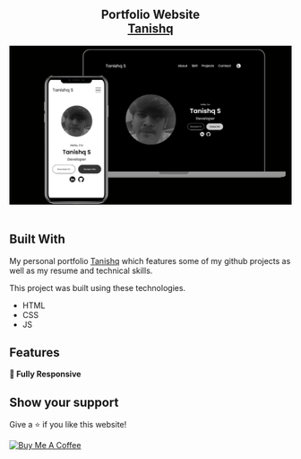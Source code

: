 <h2 align="center">
  Portfolio Website<br/>
  <a href="https://tanishqs.netlify.app/" target="_blank">Tanishq</a>
</h2>
<div align="center">
  <img alt="Demo" src="Images/gitportfolio.png" />
</div>
<br/>

## Built With

My personal portfolio <a href="https://tanishqs.netlify.app/" target="_blank">Tanishq</a> which features some of my github projects as well as my resume and technical skills.<br/>

This project was built using these technologies.

- HTML
- CSS
- JS

## Features

**📱 Fully Responsive**

## Show your support

Give a ⭐ if you like this website!

<a href="https://www.buymeacoffee.com/thisistanishq" target="_blank"><img src="https://cdn.buymeacoffee.com/buttons/v2/default-violet.png" alt="Buy Me A Coffee" height= "60px" width= "217px" ></a>
